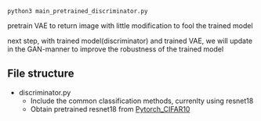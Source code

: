 ```
python3 main_pretrained_discriminator.py
```

pretrain VAE to return image with little modification to fool the trained model


next step, with trained model(discriminator) and trained VAE, we will update in the GAN-manner to improve the robustness of the trained model


## File structure
- discriminator.py
    - Include the common classification methods, currenlty using resnet18
    - Obtain pretrained resnet18 from [Pytorch_CIFAR10](https://github.com/huyvnphan/PyTorch_CIFAR10#pytorch-models-trained-on-cifar-10-dataset)